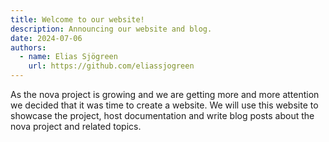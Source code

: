 ```yaml
---
title: Welcome to our website!
description: Announcing our website and blog.
date: 2024-07-06
authors:
  - name: Elias Sjögreen
    url: https://github.com/eliassjogreen
---
```


As the nova project is growing and we are getting more and more attention we
decided that it was time to create a website. We will use this website to
showcase the project, host documentation and write blog posts about the nova
project and related topics.
